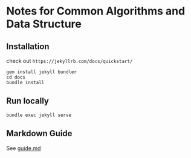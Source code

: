 # Notes for Common Algorithms and Data Structure

## Installation

check out `https://jekyllrb.com/docs/quickstart/`

```
gem install jekyll bundler
cd docs
bundle install
```


## Run locally

```
bundle exec jekyll serve
```

## Markdown Guide

See [guide.md](guide.md)